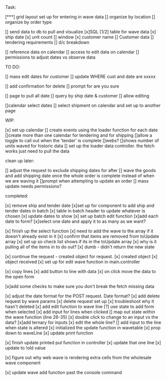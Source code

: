 Task:

[***] grid layout set up for entering in wave data
    [] organize by location
    [] organize by order type

[] send data to db to pull and visualize
    [x]SQL
        [1/2] table for wave data
            [x] ship date
            [x] unit count
            [] window
            [x] customer name
        [] Customer data
            [] tendering requirements
            [] d/c breakdown

[] reference data on calendar
    [] access to edit data on calendar
    [] permissions to adjust dates vs observe data


TO DO:


[] mass edit dates for customer
    []  update WHERE cust and date are xxxxx

[] add confirmation for delete
    [] prompt for are you sure

[] page to pull all date
    [] query by ship date  & customer
    [] allow editing

[]calendar select dates
    [] select shipment on calendar and set up to another page


WIP:

[x] set up calendar
    [] create events using the loader function for each date
    []create more than one calendar for tendering and for shipping
        []allow a toggle to call out when the 'tender' is complete
    []webs?
        []shows number of units waved for historic data
    [] set up the loader data controller. the fetch works just need to pull the data




clean up later:


[] adjust the request to exclude shipping dates for after
    [] wave the goods and add shipping date once the whole order is complete instead of when we are waving it
[]prompt when attempting to update an order 
    [] mass update needs permissions?

completed:

[x] remove ship and tender date
[x]set up for component to add ship and tender dates in batch
    [x] table in batch header to update whatever is chosen
        [x] update dates to show
    [x] set up batch edit function
        [x]add each date to form? 
            [x]select one date and apply it to as many as we want?

[x] finish up the select function
    [x] need to add the wave to the array if it doesn't already exist in it
    [x] confirm that items are removed from toUpdate array
    [x] set up so check list shows if its in the toUpdate array
    [x] why is it pulling all of the items in to do out?
        [x] dumb - didn't return the new state 

[x] continue the request - created object for request.
    [x] created object
        [x] object received
        [x] set up for edit wave function in main.controller

[x] copy lines
    [x] add button to line with data
        [x] on click move the data to the open form 

[x]add some checks to make sure you don't break the fetch missing data

[x] adjust the date format for the POST request. Date format?
[x] add delete request by wave params
    [x] delete request set up
    [x] troubleshoot why it hasn't deleted
[x] add edit function to wave line
    [?] use state to add form when selected
        [x] add input for lines when clicked
        [] map out state within the wave function (line 26-35)
        [x] double click to change to an input vs the data?
        [x]add ternary for inputs
    [x] edit the whole line?
    [] add input to the line when state is altered
    [x] initialized the update function in wavetable
        [x] prop down to waveLine
[x] update print function

[x] finish update printed put function in controller
    [x] update that one line
        [x] update to !old value

[x] figure out why web wave is rendering extra cells from the wholesale wave component


[x] update wave add function past the console command